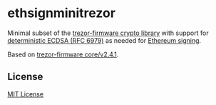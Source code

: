 # ethsignminitrezor

Minimal subset of the [trezor-firmware crypto library](https://github.com/trezor/trezor-firmware) 
with support for [deterministic ECDSA (RFC 6979)](https://datatracker.ietf.org/doc/html/rfc6979#section-3) 
as needed for [Ethereum signing](https://medium.com/mycrypto/the-magic-of-digital-signatures-on-ethereum-98fe184dc9c7).

Based on [trezor-firmware core/v2.4.1](https://github.com/trezor/trezor-firmware/tree/core/v2.4.1).

## License
[MIT License](LICENSE)
